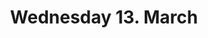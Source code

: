 ---
title: "Wednesday 13. March"
weight: 2
type: programday
menu:
    main:
        weight: 1
        parent: "program"
        name: "Wednesday"
---
